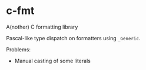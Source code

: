 # c-fmt
A(nother) C formatting library

Pascal-like type dispatch on formatters using `_Generic`.

Problems:
- Manual casting of some literals
